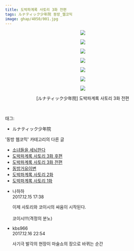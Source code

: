 ```yaml
---
title: 도박파계록 사토리 3화 전편
tags: ルナティック少年院 동방_웹코믹
image: ghap/4050/001.jpg
---
```

<div class="article">
<p style="text-align: center; clear: none; float: none;"><img src="{{ site.nasurl }}/ghap/4050/001.jpg"/></p>
<p style="text-align: center; clear: none; float: none;"><img src="{{ site.nasurl }}/ghap/4050/002.jpg"/></p>
<p style="text-align: center; clear: none; float: none;"><img src="{{ site.nasurl }}/ghap/4050/003.jpg"/></p>
<p style="text-align: center; clear: none; float: none;"><img src="{{ site.nasurl }}/ghap/4050/004.jpg"/></p>
<p style="text-align: center; clear: none; float: none;"><img src="{{ site.nasurl }}/ghap/4050/005.jpg"/></p>
<p style="text-align: center; clear: none; float: none;"><img src="{{ site.nasurl }}/ghap/4050/006.jpg"/></p>
<p style="text-align: center; clear: none; float: none;"><img src="{{ site.nasurl }}/ghap/4050/007.jpg"/></p>
<p style="text-align: center; clear: none; float: none;">[ルナティック少年院] 도박파계록 사토리 3화 전편</p>
<p><br/></p>
</div><div class="tagTrail">
<p>태그: </p>
<ul>
<li>ルナティック少年院</li>
</ul>
</div><div class="another">
<p>'동방 웹코믹' 카테고리의 다른 글</p>
<ul>
<li><a href="/2018-01-04-ghap_4079">소녀들을 세뇌한다</a></li>
<li><a href="/2017-12-16-ghap_4051">도박파계록 사토리 3화 후편</a></li>
<li><a href="/2017-12-15-ghap_4050">도박파계록 사토리 3화 전편</a></li>
<li><a href="/2017-12-15-ghap_4042">동방거유이변</a></li>
<li><a href="/2017-12-15-ghap_4039">도박파계록 사토리 2화</a></li>
<li><a href="/2017-12-15-ghap_4038">도박파계록 사토리 1화</a></li>
</ul>
</div><div class="cb_module cb_fluid">
<div class="cb_wrt cb_profile">
<div class="comment">
<ul>
<li class="cb_thumb_off" id="comment15152805">
<div class="cb_comment_area">
<div class="cb_info_area">
<div class="cb_section">
<span class="cb_nick_name">나하하</span>
</div>
<div class="cb_section">
<span class="cb_date">2017.12.15 17:38 </span>
</div>
</div>
<div class="cb_dsc_comment">
<p class="cb_dsc">
											이제 사토리와 코이시의 싸움이 시작된다.<br/>
<br/>
코이시!!!(격정의 분노)
										</p>
</div>
</div></li>
<li class="cb_thumb_off" id="comment15153575">
<div class="cb_comment_area">
<div class="cb_info_area">
<div class="cb_section">
<span class="cb_nick_name">kbs966</span>
</div>
<div class="cb_section">
<span class="cb_date">2017.12.16 22:54 </span>
</div>
</div>
<div class="cb_dsc_comment">
<p class="cb_dsc">
											사기극 발각의 현장이 마술쇼의 장으로 바뀌는 순간
										</p>
</div>
</div></li>
</ul>
</div>
</div><!-- commentList close -->
</div>